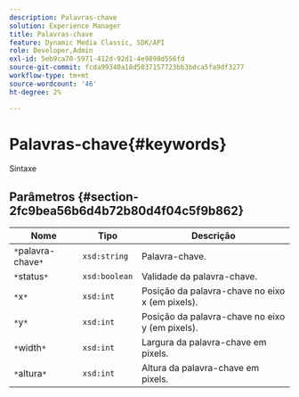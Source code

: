 ```yaml
---
description: Palavras-chave
solution: Experience Manager
title: Palavras-chave
feature: Dynamic Media Classic, SDK/API
role: Developer,Admin
exl-id: 5eb9ca70-5971-412d-92d1-4e9898d556fd
source-git-commit: fcda99340a18d5037157723bb3bdca5fa9df3277
workflow-type: tm+mt
source-wordcount: '46'
ht-degree: 2%

---
```


# Palavras-chave{#keywords}

Sintaxe

## Parâmetros {#section-2fc9bea56b6d4b72b80d4f04c5f9b862}

| Nome | Tipo | Descrição |
|---|---|---|
| `*`palavra-chave`*` | `xsd:string` | Palavra-chave. |
| `*`status`*` | `xsd:boolean` | Validade da palavra-chave. |
| `*`x`*` | `xsd:int` | Posição da palavra-chave no eixo x (em pixels). |
| `*`y`*` | `xsd:int` | Posição da palavra-chave no eixo y (em pixels). |
| `*`width`*` | `xsd:int` | Largura da palavra-chave em pixels. |
| `*`altura`*` | `xsd:int` | Altura da palavra-chave em pixels. |
